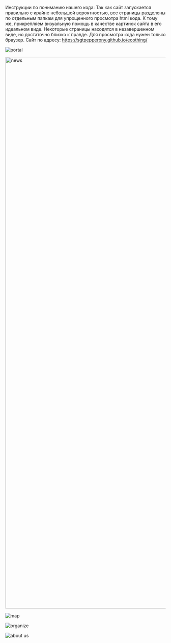 Инструкции по пониманию нашего кода:
Так как сайт запускается правильно с крайне небольшой вероятностью, все страницы разделены по отдельным папкам для упрощенного просмотра html кода. 
К тому же, прикрепляем визуальную помощь в качестве картинок сайта в его идеальном виде. Некоторые страницы находятся в незавершенном виде,
но достаточно близко к правде. Для просмотра кода нужен только браузер.
Сайт по адресу: https://sgtpepperony.github.io/ecothing/

![portal](https://github.com/user-attachments/assets/876d358c-8eb3-4a06-acd9-c842f4800eda)

<img width="1728" alt="news" src="https://github.com/user-attachments/assets/e875cd9b-b9d5-4716-8bcd-094fcb83bc9c">

![map](https://github.com/user-attachments/assets/c867e083-8d69-422e-80b1-4d8fd0474173)

![organize](https://github.com/user-attachments/assets/1e233105-778e-4e91-8df1-380e5dfd191d)

![about us](https://github.com/user-attachments/assets/b17334b1-9494-475d-b921-b0ecc9311fc7)

